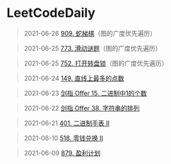 # LeetCodeDaily

> 2021-06-26 [909. 蛇梯棋](https://leetcode-cn.com/problems/snakes-and-ladders/)（图的广度优先遍历）

> 2021-06-25 [773. 滑动谜题](https://leetcode-cn.com/problems/sliding-puzzle/)（图的广度优先遍历）

> 2021-06-25 [752. 打开转盘锁](https://leetcode-cn.com/problems/open-the-lock/)（图的广度优先遍历）


> 2021-06-24 [149. 直线上最多的点数](https://leetcode-cn.com/problems/max-points-on-a-line/)

> 2021-06-23 [剑指 Offer 15. 二进制中1的个数](https://leetcode-cn.com/problems/er-jin-zhi-zhong-1de-ge-shu-lcof/)

> 2021-06-22 [剑指 Offer 38. 字符串的排列](https://leetcode-cn.com/problems/zi-fu-chuan-de-pai-lie-lcof/)

> 2021-06-21 [401. 二进制手表 II](https://leetcode-cn.com/problems/binary-watch/)

> 2021-06-10 [518. 零钱兑换 II](https://leetcode-cn.com/problems/coin-change-2/)

> 2021-06-09 [879. 盈利计划](https://leetcode-cn.com/problems/profitable-schemes/)



